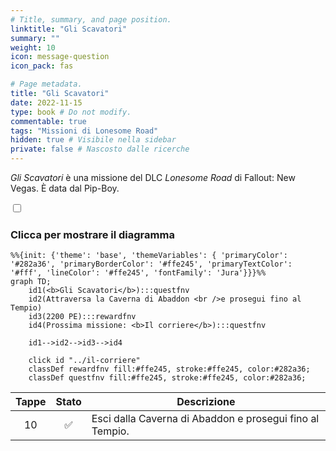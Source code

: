 ```yaml
---
# Title, summary, and page position.
linktitle: "Gli Scavatori" 
summary: ""
weight: 10
icon: message-question
icon_pack: fas

# Page metadata.
title: "Gli Scavatori"
date: 2022-11-15
type: book # Do not modify.
commentable: true
tags: "Missioni di Lonesome Road"
hidden: true # Visibile nella sidebar
private: false # Nascosto dalle ricerche
---
```


<div class="fnv">


*Gli Scavatori* è una missione del DLC *Lonesome Road* di Fallout: New Vegas. È data dal Pip-Boy.


<section class="chart-collapse">
<input type="checkbox" name="collapse2" id="handle2">
<h3 class="handle">
<label for="handle2">Clicca per mostrare il diagramma</label>
</h3>
<div class="content">

```mermaid
%%{init: {'theme': 'base', 'themeVariables': { 'primaryColor': '#282a36', 'primaryBorderColor': '#ffe245', 'primaryTextColor': '#fff', 'lineColor': '#ffe245', 'fontFamily': 'Jura'}}}%%
graph TD;
    id1(<b>Gli Scavatori</b>):::questfnv
    id2(Attraversa la Caverna di Abaddon <br />e prosegui fino al Tempio)
    id3(2200 PE):::rewardfnv
    id4(Prossima missione: <b>Il corriere</b>):::questfnv
    
    id1-->id2-->id3-->id4
    
    click id "../il-corriere"
    classDef rewardfnv fill:#ffe245, stroke:#ffe245, color:#282a36;
    classDef questfnv fill:#ffe245, stroke:#ffe245, color:#282a36;
```

</div>
</section>

| Tappe |       Stato        | Descrizione |
|:-----:|:------------------:| ----------- |
|                           10                          | :white_check_mark: | Esci dalla Caverna di Abaddon e prosegui fino al Tempio.                                                                                                                    |




</div>


